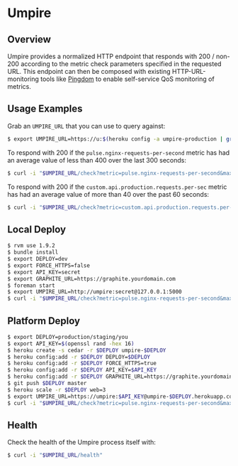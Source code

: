 # Umpire

## Overview

Umpire provides a normalized HTTP endpoint that responds with 200 / non-200 according to the metric check parameters specified in the requested URL. This endpoint can then be composed with existing HTTP-URL-monitoring tools like [Pingdom](http://www.pingdom.com) to enable self-service QoS monitoring of metrics.


## Usage Examples

Grab an `UMPIRE_URL` that you can use to query against:

```bash
$ export UMPIRE_URL=https://u:$(heroku config -a umpire-production | grep API_KEY | awk '{print $3}')@umpire.yourdomain.com
```

To respond with 200 if the `pulse.nginx-requests-per-second` metric has had an average value of less than 400 over the last 300 seconds:

```bash
$ curl -i "$UMPIRE_URL/check?metric=pulse.nginx-requests-per-second&max=400&range=300"
```

To respond with 200 if the `custom.api.production.requests.per-sec` metric has had an average value of more than 40 over the past 60 seconds:

```bash
$ curl -i "$UMPIRE_URL/check?metric=custom.api.production.requests.per-sec&min=40&range=60"
```


## Local Deploy

```bash
$ rvm use 1.9.2
$ bundle install
$ export DEPLOY=dev
$ export FORCE_HTTPS=false
$ export API_KEY=secret
$ export GRAPHITE_URL=https://graphite.yourdomain.com
$ foreman start
$ export UMPIRE_URL=http://umpire:secret@127.0.0.1:5000
$ curl -i "$UMPIRE_URL/check?metric=pulse.nginx-requests-per-second&max=400&range=300"
```


## Platform Deploy

```bash
$ export DEPLOY=production/staging/you
$ export API_KEY=$(openssl rand -hex 16)
$ heroku create -s cedar -r $DEPLOY umpire-$DEPLOY
$ heroku config:add -r $DEPLOY DEPLOY=$DEPLOY
$ heroku config:add -r $DEPLOY FORCE_HTTPS=true
$ heroku config:add -r $DEPLOY API_KEY=$API_KEY
$ heroku config:add -r $DEPLOY GRAPHITE_URL=https://graphite.yourdomain.com
$ git push $DEPLOY master
$ heroku scale -r $DEPLOY web=3
$ export UMPIRE_URL=https://umpire:$API_KEY@umpire-$DEPLOY.herokuapp.com
$ curl -i "$UMPIRE_URL/check?metric=pulse.nginx-requests-per-second&max=400&range=300"
```


## Health

Check the health of the Umpire process itself with:

```bash
$ curl -i "$UMPIRE_URL/health"
```
